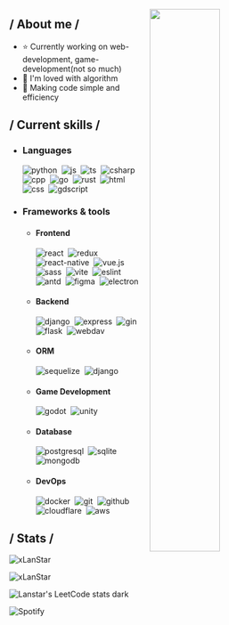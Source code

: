 <img
  src="https://avatars.githubusercontent.com/u/32837891?v=4"
  width="50%"
  height="50%"
  align="right"
/>

<h2> / About me / </h2>

- ⭐ Currently working on web-development, game-development(not so much)
- 💝 I'm loved with algorithm
- 🎯 Making code simple and efficiency

<h2> / Current skills / </h2>

- <h3> Languages </h3>

  <img src = "https://img.shields.io/badge/python-3670A0?style=for-the-badge&logo=python&logoColor=FFD43B&labelColor=282828" alt = "python" />&nbsp;
  <img src = "https://img.shields.io/badge/JavaScript-323330?style=for-the-badge&logo=javascript&logoColor=F7DF1E&labelColor=282828" alt = "js" />&nbsp;
  <img src = "https://img.shields.io/badge/TypeScript-007ACC?style=for-the-badge&logo=typescript&logoColor=3178C6&labelColor=282828" alt = "ts" />&nbsp;
  <img src = "https://img.shields.io/badge/C%23-239120?style=for-the-badge&logo=c-sharp&logoColor=239120&labelColor=282828" alt = "csharp" />&nbsp;
  <img src = "https://img.shields.io/badge/C++-00599C?style=for-the-badge&logo=c%2B%2B&logoColor=00599C&labelColor=282828" alt = "cpp" />&nbsp;
  <img src = "https://img.shields.io/badge/Go-00ADD8?style=for-the-badge&logo=go&logoColor=00ADD8&labelColor=282828" alt = "go" />&nbsp;
  <img src = "https://img.shields.io/badge/Rust-000000?style=for-the-badge&logo=rust&logoColor=000000&labelColor=282828" alt = "rust" />&nbsp;
  <img src = "https://img.shields.io/badge/HTML5-E34F26?style=for-the-badge&logo=html5&logoColor=E34F26&labelColor=282828" alt = "html" />&nbsp;
  <img src = "https://img.shields.io/badge/CSS3-1572B6?style=for-the-badge&logo=css3&logoColor=1572B6&labelColor=282828" alt = "css" />&nbsp;
  <img src = "https://img.shields.io/badge/GDScript-478CBF?style=for-the-badge&logo=godot-engine&logoColor=478CBF&labelColor=282828" alt = "gdscript" />&nbsp;

- <h3> Frameworks & tools </h3>

  - <h4> Frontend </h4>
    <img src = "https://img.shields.io/badge/React-20232A?style=for-the-badge&logo=react&logoColor=61DAFB&labelColor=282828" alt = "react" />&nbsp;
    <img src = "https://img.shields.io/badge/Redux-764ABC?style=for-the-badge&logo=redux&logoColor=764ABC&labelColor=282828" alt = "redux" />&nbsp;
    <img src = "https://img.shields.io/badge/React_Native-20232A?style=for-the-badge&logo=react&logoColor=61DAFB&labelColor=282828" alt = "react-native" />&nbsp;
    <img src = "https://img.shields.io/badge/Vue.js-35495E?style=for-the-badge&logo=vue.js&logoColor=4FC08D&labelColor=282828" alt = "vue.js" />&nbsp;
    <img src = "https://img.shields.io/badge/Sass-CC6699?style=for-the-badge&logo=sass&logoColor=CC6699&labelColor=282828" alt = "sass" />&nbsp;
    <img src = "https://img.shields.io/badge/Vite-646CFF?style=for-the-badge&logo=vite&logoColor=646CFF&labelColor=282828" alt = "vite" />&nbsp;
    <img src = "https://img.shields.io/badge/ESLint-4B32C3?style=for-the-badge&logo=eslint&logoColor=4B32C3&labelColor=282828" alt = "eslint" />&nbsp;
    <img src = "https://img.shields.io/badge/Ant%20Design-0170FE?style=for-the-badge&logo=ant-design&logoColor=0170FE&labelColor=282828" alt = "antd" />&nbsp;
    <img src = "https://img.shields.io/badge/Figma-F24E1E?style=for-the-badge&logo=figma&logoColor=F24E1E&labelColor=282828" alt = "figma" />&nbsp;
    <img src = "https://img.shields.io/badge/Electron-47848F?style=for-the-badge&logo=electron&logoColor=47848F&labelColor=282828" alt = "electron" />&nbsp;

  - <h4> Backend </h4>
    <img src = "https://img.shields.io/badge/Django-092E20?style=for-the-badge&logo=django&logoColor=092E20&labelColor=282828" alt = "django" />&nbsp;
    <img src = "https://img.shields.io/badge/Express.js-000000?style=for-the-badge&logo=express&logoColor=000000&labelColor=282828" alt = "express" />&nbsp;
    <img src = "https://img.shields.io/badge/Gin-00ADD8?style=for-the-badge&logo=gin&logoColor=00ADD8&labelColor=282828" alt = "gin" />&nbsp;
    <img src = "https://img.shields.io/badge/Flask-000000?style=for-the-badge&logo=flask&logoColor=000000&labelColor=282828" alt = "flask" />&nbsp;
    <img src = "https://img.shields.io/badge/WebDAV-0052CC?style=for-the-badge&logo=webdav&logoColor=0052CC&labelColor=282828" alt = "webdav" />&nbsp;

  - <h4> ORM </h4>
    <img src = "https://img.shields.io/badge/Sequelize-52B0E7?style=for-the-badge&logo=Sequelize&logoColor=52B0E7&labelColor=282828" alt = "sequelize" />&nbsp;
    <img src = "https://img.shields.io/badge/Django-092E20?style=for-the-badge&logo=django&logoColor=092E20&labelColor=282828" alt = "django" />&nbsp;

  - <h4> Game Development </h4>
    <img src = "https://img.shields.io/badge/Godot-478CBF?style=for-the-badge&logo=godot-engine&logoColor=478CBF&labelColor=282828" alt = "godot" />&nbsp;
    <img src = "https://img.shields.io/badge/Unity-000000?style=for-the-badge&logo=unity&logoColor=000000&labelColor=282828" alt = "unity" />&nbsp;

  - <h4> Database </h4>
    <img src = "https://img.shields.io/badge/PostgreSQL-4169E1?style=for-the-badge&logo=postgresql&logoColor=4169E1&labelColor=282828" alt = "postgresql" />&nbsp;
    <img src = "https://img.shields.io/badge/SQLite-003B57?style=for-the-badge&logo=sqlite&logoColor=003B57&labelColor=282828" alt = "sqlite" />&nbsp;
    <img src = "https://img.shields.io/badge/MongoDB-47A248?style=for-the-badge&logo=mongodb&logoColor=47A248&labelColor=282828" alt = "mongodb" />&nbsp;

  - <h4> DevOps </h4>
    <img src = "https://img.shields.io/badge/Docker-2496ED?style=for-the-badge&logo=docker&logoColor=2496ED&labelColor=282828" alt = "docker" />&nbsp;
    <img src = "https://img.shields.io/badge/Git-000000?style=for-the-badge&logo=git&logoColor=F05032&labelColor=282828" alt = "git" />&nbsp;
    <img src = "https://img.shields.io/badge/GitHub-181717?style=for-the-badge&logo=github&logoColor=181717&labelColor=282828" alt = "github" />&nbsp;
    <img src = "https://img.shields.io/badge/Cloudflare-F38020?style=for-the-badge&logo=cloudflare&logoColor=F38020&labelColor=282828" alt = "cloudflare" />&nbsp;
    <img src = "https://img.shields.io/badge/AWS-%23FF9900.svg?style=for-the-badge&logo=amazon-aws&logoColor=FF9900&labelColor=282828" alt = "aws" />&nbsp;

<h2> / Stats / </h2>

<p>
  <img
    src="https://github-readme-stats.vercel.app/api?username=xLanStar&show_icons=true&locale=en&bg_color=141414&title_color=FF9B00&icon_color=FF9B00&text_color=FF9B00&hide_border=true"
    alt="xLanStar"
  />

<img
    src="https://github-readme-stats.vercel.app/api/top-langs?username=xLanStar&show_icons=true&locale=en&layout=compact&bg_color=141414&title_color=FF9B00&icon_color=FF9B00&text_color=FF9B00&hide_border=true"
    alt="xLanStar"
  />

![Lanstar's LeetCode stats dark](https://leetcode-badge-sage.vercel.app/badge/lanstar?theme=dark&bgColor=141414)

![Spotify](https://spotify-recently-played-readme.vercel.app/api?user=31kp35t274gju5a72v7ktuxudjdm)

</p>
